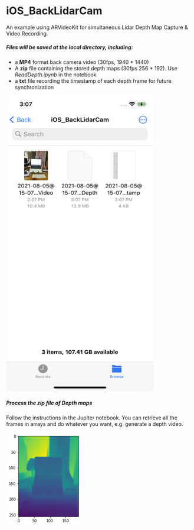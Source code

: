 # iOS_BackLidarCam

An example using ARVideoKit for simultaneous Lidar Depth Map Capture & Video Recording.



##### Files will be saved at the local directory, including:

* a **MP4** format back camera video (30fps, 1940 * 1440)
* A **zip** file containing the stored depth maps (30fps 256 * 192). Use *ReadDepth.ipynb* in the notebook
* a **txt** file recording the timestamp of each depth frame for future synchronization

<img src="https://github.com/dirk61/iOS_BackLidarCam/blob/master/images/IMG_3964.PNG" width="400" height="800">


##### Process the zip file of Depth maps

Follow the instructions in the Jupiter notebook. You can retrieve all the frames in arrays and do whatever you want, e.g. generate a depth video.



![image](https://github.com/dirk61/iOS_BackLidarCam/blob/master/images/1555b7ed-b9fe-4ab8-b6c9-29f40c35d2b0.png)
